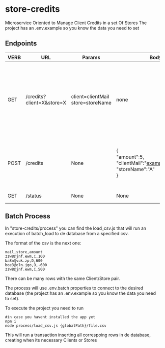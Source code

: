# store-credits
Microservice Oriented to Manage Client Credits in a set Of Stores
The project has an .env.example so you know the data you need to set

## Endpoints

| VERB | URL |Params| Body | Description |
|--|--|--|--|--|
| GET | /credits?client=X&store=X | client=clientMail store=storeName | none|You can use the query params as you desire, if you send none it will return all credits, if you use some of them they will filter using corresponding data|
| POST | /credits | None | {<br>"amount":5,<br>"clientMail":"example@mail.com",<br>"storeName":"A"<br> }|It will create client and store if they do not exist and it will create or update their credits.|
| GET | /status | None |None|Microservice Status Check|



## Batch Process
In "store-credits/process" you can find the load_csv.js that will run an execution of batch_load to de database from a specified csv.

The format of the csv is the next one:

    mail,store,amount
    zzw8@jnf.ewm,C,100
    ba8n@vuk.zp,D,600
    boe3@oln.jgo,O,-600
    zzw8@jnf.ewm,C,500

There can be many rows with the same Client/Store pair.

The process will use .env.batch properties to connect to the desired database (the project has an .env.example so you know the data you need to set).

To execute the project you need to run

    #in case you havent installed the app yet
    npm i 
    node process/load_csv.js {globalPath}/file.csv

This will run a transaction inserting all correspoing rows in de database, creating when its necessary Clients or Stores
